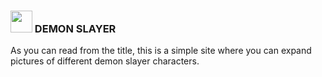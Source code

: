 ### <img src="https://emojipedia-us.s3.amazonaws.com/source/microsoft-teams/337/zombie_1f9df.png" width="35px" /> DEMON SLAYER
As you can read from the title, this is a simple site where you can expand pictures of different demon slayer characters. 
#
